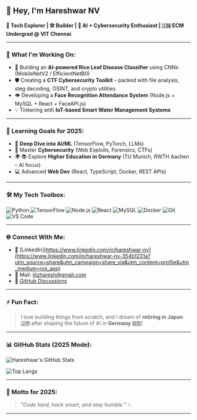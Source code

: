 ## 👋 Hey, I'm Hareshwar NV

**🚀 Tech Explorer | 🛠️ Builder | 🧠 AI + Cybersecurity Enthusiast | 🇮🇳 ECM Undergrad @ VIT Chennai**

---

### 🔭 What I'm Working On:
- 🧠 Building an **AI-powered Rice Leaf Disease Classifier** using CNNs (MobileNetV2 / EfficientNetB0)
- 🛡️ Creating a **CTF Cybersecurity Toolkit** – packed with file analysis, steg decoding, OSINT, and crypto utilities
- 👁️ Developing a **Face Recognition Attendance System** (Node.js + MySQL + React + FaceAPI.js)
- 💡 Tinkering with **IoT-based Smart Water Management Systems**

---

### 🌱 Learning Goals for 2025:
- 🤖 **Deep Dive into AI/ML** (TensorFlow, PyTorch, LLMs)
- 🔐 Master **Cybersecurity** (Web Exploits, Forensics, CTFs)
- 🌍 📚 Explore **Higher Education in Germany** (TU Munich, RWTH Aachen – AI focus)
- 💻 Advanced **Web Dev** (React, TypeScript, Docker, REST APIs)

---

### 🛠️ My Tech Toolbox:
![Python](https://img.shields.io/badge/-Python-3776AB?style=flat&logo=python&logoColor=white)
![TensorFlow](https://img.shields.io/badge/-TensorFlow-FF6F00?style=flat&logo=tensorflow&logoColor=white)
![Node.js](https://img.shields.io/badge/-Node.js-339933?style=flat&logo=node.js&logoColor=white)
![React](https://img.shields.io/badge/-React-61DAFB?style=flat&logo=react&logoColor=white)
![MySQL](https://img.shields.io/badge/-MySQL-4479A1?style=flat&logo=mysql&logoColor=white)
![Docker](https://img.shields.io/badge/-Docker-2496ED?style=flat&logo=docker&logoColor=white)
![Git](https://img.shields.io/badge/-Git-F05032?style=flat&logo=git&logoColor=white)
![VS Code](https://img.shields.io/badge/-VSCode-007ACC?style=flat&logo=visual-studio-code&logoColor=white)

---

### 🌐 Connect With Me:
- 💼 [LinkedIn](https://www.linkedin.com/in/hareshwar-nv](https://www.linkedin.com/in/hareshwar-nv-354b1231a?utm_source=share&utm_campaign=share_via&utm_content=profile&utm_medium=ios_app)
- 📧 Mail: iitzharesh@gmail.com
- 🧠 [GitHub Discussions](https://github.com/HareshKen)

---

### ⚡ Fun Fact:
> I love building things from scratch, and I dream of **retiring in Japan 🇯🇵** after shaping the future of AI in **Germany 🇩🇪**!

---

### 📊 GitHub Stats (2025 Mode):
![Hareshwar's GitHub Stats](https://github-readme-stats.vercel.app/api?username=HareshKen&show_icons=true&theme=tokyonight&hide_title=false&count_private=true)

![Top Langs](https://github-readme-stats.vercel.app/api/top-langs/?username=HareshKen&layout=compact&theme=tokyonight)

---

### 💬 Motto for 2025:
> _"Code hard, hack smart, and stay humble."_ ✨

---
